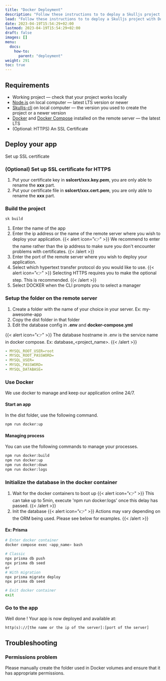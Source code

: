 ```yaml
---
title: "Docker Deployment"
description: "Follow these instructions to to deploy a Skulljs project with Docker."
lead: "Follow these instructions to to deploy a Skulljs project with Docker."
date: 2023-04-19T15:54:29+02:00
lastmod: 2023-04-19T15:54:29+02:00
draft: false
images: []
menu:
  docs:
    how-to:
      parent: "deployment"
weight: 291
toc: true
---
```


## Requirements

- Working project — check that your project works locally
- [Node.js](https://nodejs.org/) on local computer — latest LTS version or newer
- [Skulljs-cli](https://www.npmjs.com/package/@skulljs/cli) on local computer — the version you used to create the project or a newer version
- [Docker](https://docs.docker.com/engine/install/) and [Docker Compose](https://docs.docker.com/compose/install/) installed on the remote server — the latest LTS
- (Optional: HTTPS) An SSL Certificate

## Deploy your app

Set up SSL certificate

### (Optional) Set up SSL certificate for HTTPS

1. Put your certificate key in **sslcert/xxx.key.pem**, you are only able to rename the **xxx** part.
1. Put your certificate file in **sslcert/xxx.cert.pem**, you are only able to rename the **xxx** part.

### Build the project

```bash
sk build
```

1. Enter the name of the app
1. Enter the ip address or the name of the remote server where you wish to deploy your application.
   {{< alert icon="👉" >}}
   We recommend to enter the name rather than the ip address to make sure you don't encounter problems with certificates.
   {{< /alert >}}
1. Enter the port of the remote server where you wish to deploy your application.
1. Select which hypertext transfer protocol do you would like to use.
   {{< alert icon="👉" >}}
   Selecting HTTPS requires you to make the optional step. This is recommended.
   {{< /alert >}}
1. Select DOCKER when the CLI prompts you to select a manager

### Setup the folder on the remote server

1. Create a folder with the name of your choice in your server. Ex: my-awesome-app
1. Copy the dist folder in that folder
1. Edit the database config in **.env** and **docker-compose.yml**

{{< alert icon="👉" >}}
The database hostname in .env is the service name in docker compose. Ex: database\_<project_name>.
{{< /alert >}}

```yaml
- MYSQL_ROOT_USER=root
- MYSQL_ROOT_PASSWORD=
- MYSQL_USER=
- MYSQL_PASSWORD=
- MYSQL_DATABASE=
```

### Use Docker

We use docker to manage and keep our application online 24/7.

#### Start an app

In the dist folder, use the following command.

```bash
npm run docker:up
```

#### Managing process

You can use the following commands to manage your processes.

```bash
npm run docker:build
npm run docker:up
npm run docker:down
npm run docker:logs
```

### Initialize the database in the docker container

1. Wait for the docker containers to boot up
   {{< alert icon="👉" >}}
   This can take up to 5min, execute 'npm run docker:logs' once this delay has passed.
   {{< /alert >}}
1. Init the database
   {{< alert icon="👉" >}}
   Actions may vary depending on the ORM being used. Please see below for examples.
   {{< /alert >}}

#### Ex: Prisma

```bash
# Enter docker container
docker compose exec <app_name> bash

# Classic
npx prisma db push
npx prisma db seed
or
# With migration
npx prisma migrate deploy
npx prisma db seed

# Exit docker container
exit
```

### Go to the app

Well done ! Your app is now deployed and available at:

```url
http(s)://[the name or the ip of the server]:[port of the server]
```

## Troubleshooting

### Permissions problem

Please manually create the folder used in Docker volumes and ensure that it has appropriate permissions.
